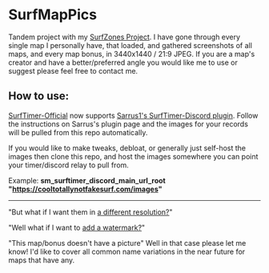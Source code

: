 # SurfMapPics
Tandem project with my [SurfZones Project](https://github.com/Sayt123/SaytsSurfZones). I have gone through every single map I personally have, that loaded, and gathered screenshots of all maps, and every map bonus, in 3440x1440 / 21:9 JPEG. If you are a map's creator and have a better/preferred angle you would like me to use or suggest please feel free to contact me. 

## How to use:
[SurfTimer-Official](https://github.com/surftimer/Surftimer-Official) now supports [Sarrus1's SurfTimer-Discord plugin](https://github.com/Sarrus1/SurfTimer-discord). Follow the instructions on Sarrus's plugin page and the images for your records will be pulled from this repo automatically.


If you would like to make tweaks, debloat, or generally just self-host the images then clone this repo, and host the images somewhere you can point your timer/discord relay to pull from.

Example:
**sm_surftimer_discord_main_url_root "https://cooltotallynotfakesurf.com/images"**

------------------------------------------------------------------------------------------------------
"But what if I want them in [a different resolution?](https://github.com/search?q=bulk+image+resize)"

"Well what if I want to [add a watermark?](https://github.com/search?q=bulk+image+watermark)"

"This map/bonus doesn't have a picture" Well in that case please let me know! I'd like to cover all common name variations in the near future for maps that have any.